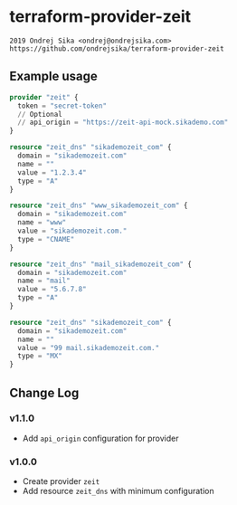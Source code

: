 # terraform-provider-zeit

    2019 Ondrej Sika <ondrej@ondrejsika.com>
    https://github.com/ondrejsika/terraform-provider-zeit


## Example usage

```terraform
provider "zeit" {
  token = "secret-token"
  // Optional
  // api_origin = "https://zeit-api-mock.sikademo.com"
}

resource "zeit_dns" "sikademozeit_com" {
  domain = "sikademozeit.com"
  name = ""
  value = "1.2.3.4"
  type = "A"
}

resource "zeit_dns" "www_sikademozeit_com" {
  domain = "sikademozeit.com"
  name = "www"
  value = "sikademozeit.com."
  type = "CNAME"
}

resource "zeit_dns" "mail_sikademozeit_com" {
  domain = "sikademozeit.com"
  name = "mail"
  value = "5.6.7.8"
  type = "A"
}

resource "zeit_dns" "sikademozeit_com" {
  domain = "sikademozeit.com"
  name = ""
  value = "99 mail.sikademozeit.com."
  type = "MX"
}
```

## Change Log

### v1.1.0

- Add `api_origin` configuration for provider

### v1.0.0

- Create provider `zeit`
- Add resource `zeit_dns` with minimum configuration
